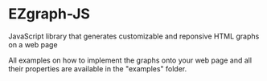 # EZgraph-JS
JavaScript library that generates customizable and reponsive HTML graphs on a web page

All examples on how to implement the graphs onto your web page and all their properties are available in the "examples" folder.

